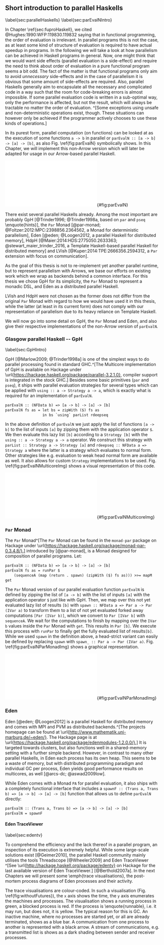 ## Short introduction to parallel Haskells

\label{sec:parallelHaskells}
\label{sec:parEvalNIntro}

In Chapter \ref{sec:fuproHaskell}, we cited @Hughes:1990:WFP:119830.119832 saying that in functional
programming, the order of evaluation is irrelevant. In parallel programs this is not the case,
as at least some kind of structure of evaluation is required to have actual speedup in programs.
In the following we will take a look at how parallelism can be achieved in Haskell programs in general.
Now, one might think that we would want side effects (parallel evaluation is a side-effect)
and require the need to think about order of evaluation in a pure functional program seems a bit odd.
The fact of the matter is that functional programs
only aim to avoid *unnecessary* side-effects and in the case of parallelism it
is obvious that some amount of side-effects are required.
Also, parallel Haskells generally aim to encapsulate all the necessary and
complicated code in a way such that the room for code-breaking errors is almost impossible.
If some parallel evaluation code is written in a sub-optimal way, only the performance 
is affected, but not the result, which will always be tractable no matter the order of evaluation.
^[Some exceptions using unsafe and non-deterministic operations exist, though. These situations 
can however only be achieved if the programmer actively chooses to use these kinds of operations.]

In its purest form, parallel computation (on functions) can be looked at
as the execution of some functions `a -> b` in parallel or 
`parEvalN :: [a -> b] -> [a] -> [b]`, as also Fig. \ref{fig:parEvalN} 
symbolically shows. In this Chapter, we will implement this non-Arrow version which
will later be adapted for usage in our Arrow-based parallel Haskell.

![Schematic illustration of `parEvalN`. A list of inputs is transformed by different functions in parallel.](src/img/parEvalN.pdf){#fig:parEvalN}

There exist several parallel Haskells already.
Among the most important are probably GpH [@Trinder1996; @Trinder1998a, based on `par` and `pseq` \enquote{hints}],
the `Par` Monad [@par-monad; @Foltzer:2012:MPC:2398856.2364562, a Monad for deterministic parallelism],
Eden [@eden; @Loogen2012, a parallel Haskell for distributed memory],
HdpH [@Maier:2014:HDS:2775050.2633363; @stewart_maier_trinder_2016, a Template Haskell-based parallel Haskell for distributed memory]
and LVish [@Kuper:2014:TPE:2666356.2594312, a `Par` extension with focus on communication].

As the goal of this thesis is not to re-implement yet another parallel runtime,
but to represent parallelism with Arrows, we base our efforts on existing work
which we wrap as backends behind a common interface.
For this thesis we chose GpH for its simplicity, the `Par` Monad to represent a
monadic DSL, and Eden as a distributed parallel Haskell.

LVish and HdpH were not chosen as the former does not differ from the original
`Par` Monad with regard to how we would have used it in this thesis,
while the latter (at least in its current form) does not comply with
our representation of parallelism due to its heavy reliance on Template Haskell.

We will now go into some detail on GpH, the `Par` Monad and Eden, and also
give their respective implementations of the non-Arrow version of `parEvalN`.

### Glasgow parallel Haskell -- GpH

\label{sec:GpHIntro}

GpH [@Marlow2009; @Trinder1998a] is one of the simplest ways to do parallel
processing found in standard GHC.^[The Multicore implementation of GpH is available on Hackage under \url{https://hackage.haskell.org/package/parallel-3.2.1.0}, compiler support is integrated in the stock GHC.]
Besides some basic primitives (`par` and `pseq`), it ships with parallel
evaluation strategies for several types which can be applied with
`using :: a -> Strategy a -> a`, which is exactly what is required for an
implementation of `parEvalN`.

~~~~ {.haskell}
parEvalN :: (NFData b) => [a -> b] -> [a] -> [b]
parEvalN fs as = let bs = zipWith ($) fs as 
                 in bs `using` parList rdeepseq
~~~~

In the above definition of `parEvalN` we just apply the list of functions `[a -> b]`
to the list of inputs `[a]` by zipping them with the application operator `$`.
We then evaluate this lazy list `[b]` according to a `Strategy [b]` with the
`using :: a -> Strategy a -> a` operator.
We construct this strategy with `parList :: Strategy a -> Strategy [a]` and
`rdeepseq :: NFData a => Strategy a` where the latter is a strategy
which evaluates to normal form. Other strategies like e.g. evaluation
to weak head normal form are available as well.
It also allows for custom `Strategy` implementations to be used.
Fig. \ref{fig:parEvalNMulticoreImg} shows a visual representation of this code.

![`parEvalN` (GpH).](src/img/parEvalNMulticoreImg.pdf){#fig:parEvalNMulticoreImg}

### `Par` Monad

The `Par` Monad^[The `Par` Monad can be found in the `monad-par` package on Hackage
under \url{https://hackage.haskell.org/package/monad-par-0.3.4.8/}.]
introduced by [@par-monad], is a Monad designed for composition of
parallel programs. Let:

~~~~ {.haskell}
parEvalN :: (NFData b) => [a -> b] -> [a] -> [b]
parEvalN fs as = runPar $ 
	(sequenceA (map (return . spawn) (zipWith ($) fs as))) >>= mapM get
~~~~

The `Par` Monad version of our parallel evaluation function `parEvalN` is
defined by zipping the list of `[a -> b]` with the list of inputs `[a]` with the
application operator `$` just like with GpH.
Then, we map over this not yet evaluated lazy list of results `[b]` with
`spawn :: NFData a => Par a -> Par (IVar a)` to transform them to a list
of not yet evaluated forked away computations `[Par (IVar b)]`,
which we convert to `Par [IVar b]` with `sequenceA`.
We wait for the computations to finish by mapping over the `IVar b`
values inside the `Par` Monad with `get`.
This results in `Par [b]`. We execute this process with `runPar` to finally get the fully
evaluated list of results`[b]`.
While we used `spawn` in the definition above, a head-strict variant
can easily be defined by replacing `spawn` with `spawn_ :: Par a -> Par (IVar a)`.
Fig. \ref{fig:parEvalNParMonadImg} shows a graphical representation.

![`parEvalN` (`Par` Monad).](src/img/parEvalNParMonadImg.pdf){#fig:parEvalNParMonadImg}

### Eden

Eden [@eden; @Loogen2012] is a parallel Haskell for distributed memory
and comes with MPI and PVM as
distributed backends.^[The projects homepage can be found at \url{http://www.mathematik.uni-marburg.de/~eden/}. The Hackage page is at \url{https://hackage.haskell.org/package/edenmodules-1.2.0.0/}.]
It is targeted towards clusters, but also functions well in a shared-memory
setting with a further simple backend. However, in contrast to many other
parallel Haskells, in Eden each process has its own heap. This seems to
be a waste of memory, but with distributed programming paradigm and
individual GC per process, Eden yields good performance results on multicores,
as well [@arcs-dc; @aswad2009low].

While Eden comes with a Monad `PA` for parallel evaluation, it also ships
with a completely functional interface that includes
a `spawnF :: (Trans a, Trans b) => [a -> b] -> [a] -> [b]`
function that allows us to define `parEvalN` directly:

~~~~ {.haskell}
parEvalN :: (Trans a, Trans b) => [a -> b] -> [a] -> [b]
parEvalN = spawnF 
~~~~

#### Eden TraceViewer

\label{sec:edentv}

To comprehend the efficiency and the lack thereof in a parallel program,
an inspection of its execution is extremely helpful. While some large-scale
solutions exist [@Geimer2010], the parallel Haskell community mainly utilises
the tools Threadscope [@Wheeler2009] and Eden TraceViewer
^[See \url{http://hackage.haskell.org/package/edentv} on Hackage for
the last available version of Eden TraceViewer.] [@Berthold2007a].
In the next Chapters we will present some \emph{trace visualisations},
the post-mortem process diagrams of Eden processes and their activity.

The trace visualisations are colour-coded.
In such a visualisation (Fig. \ref{fig:withoutFutures}),
the `x` axis shows the time, the `y` axis enumerates the machines and processes.
The visualisation shows a running process in green, a blocked process is red.
If the process is \enquote{runnable}, i.e. it may run, but does not,
it is yellow. The typical reason for this is GC.
An inactive machine, where no processes are started yet,
or all are already terminated, shows as a blue bar.
A communication from one process to another is represented with a black arrow.
A stream of communications, e.g. a transmitted list is shows as a dark shading
between sender and receiver processes.
